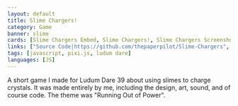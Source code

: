 ```yaml
---
layout: default
title: Slime Chargers!
category: Game
banner: slime
cards: [Slime Chargers Embed, Slime Chargers!, Slime Chargers Screenshot 1, Slime Chargers Screenshot 2, Slime Chargers Screenshot 3, Slime Chargers Screenshot 4]
links: ["Source Code|https://github.com/thepaperpilot/Slime-Chargers", "Play Game|https://thepaperpilot.itch.io/ld39", "Ludum Dare Entry|https://ldjam.com/events/ludum-dare/39/slime-chargers"]
tags: [javascript, pixi.js, ludum dare]
languages: [JS]
---
```

A short game I made for Ludum Dare 39 about using slimes to charge crystals. It was made entirely by me, including the design, art, sound, and of course code. The theme was "Running Out of Power".
